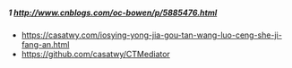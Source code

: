 ##### 1 http://www.cnblogs.com/oc-bowen/p/5885476.html
- https://casatwy.com/iosying-yong-jia-gou-tan-wang-luo-ceng-she-ji-fang-an.html
- https://github.com/casatwy/CTMediator       